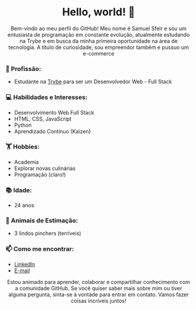 <div align="center">
  <h1>Hello, world! 👋</h1>
  <p>Bem-vindo ao meu perfil do GitHub! Meu nome é Samuel Sfeir e sou um entusiasta de programação em constante evolução, atualmente estudando na Trybe e em busca da minha primeira oportunidade na área de tecnologia.
  A título de curiosidade, sou empreendor também e pussuo um e-commerce
</div>



### 💼 Profissão:
- Estudante na [Trybe](https://www.betrybe.com/) para ser um Desenvolvedor Web - Full Stack

### 💻 Habilidades e Interesses:
- Desenvolvimento Web Full Stack
- HTML, CSS, JavaScript
- Python
- Aprendizado Contínuo (Kaizen)

### 🏋️ Hobbies:
- Academia
- Explorar novas culinárias
- Programação (claro!)

### 📚 Idade:
- 24 anos

### 🐾 Animais de Estimação:
- 3 lindos pinchers (terríveis)

### 📫 Como me encontrar:
- [LinkedIn](https://www.linkedin.com/in/samuel-sfeir-434152278/)
- [E-mail](mailto:samuel1808@hotmail.com)

<div align="center">
  <p>Estou animado para aprender, colaborar e compartilhar conhecimento com a comunidade GitHub. Se você quiser saber mais sobre mim ou tiver alguma pergunta, sinta-se à vontade para entrar em contato. Vamos fazer coisas incríveis juntos!</p>
</div>
